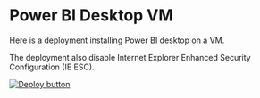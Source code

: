 # Power BI Desktop VM

Here is a deployment installing Power BI desktop on a VM.

The deployment also disable Internet Explorer Enhanced Security Configuration (IE ESC).

[![Deploy button](http://azuredeploy.net/deploybutton.png)](https://portal.azure.com/#create/Microsoft.Template/uri/https:%2F%2Fraw.githubusercontent.com%2Fvplauzon%2Fpowerbi%2Fmaster%2Fdesktop-vm%2Fdeploy-vm.json)
